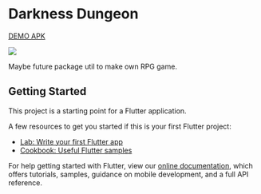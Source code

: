 # Darkness Dungeon

[DEMO APK](https://github.com/RafaelBarbosatec/darkness_dungeon/raw/master/demo/demo.apk)

![](https://github.com/RafaelBarbosatec/darkness_dungeon/blob/master/print.jpg)

Maybe future package util to make own RPG game.

## Getting Started

This project is a starting point for a Flutter application.

A few resources to get you started if this is your first Flutter project:

- [Lab: Write your first Flutter app](https://flutter.dev/docs/get-started/codelab)
- [Cookbook: Useful Flutter samples](https://flutter.dev/docs/cookbook)

For help getting started with Flutter, view our
[online documentation](https://flutter.dev/docs), which offers tutorials,
samples, guidance on mobile development, and a full API reference.

